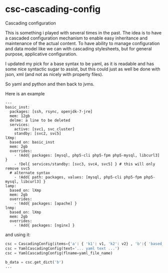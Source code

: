 csc-cascading-config
====================

Cascading configuration


This is something i played with several times in the past.
The idea is to have a cascaded configuration mechanism to enable easy inheritance and maintenance of the actual content. To have ability to manage configuration and data model like we can with cascading stylesheets, but for general purpose, applicative configuration.

I updated my pick for a base syntax to be yaml, as it is readable and has some nice syntactic sugar to assist, but this could just as well be done with json, xml (and not as nicely with property files).

So yaml and python and then back to jvms.



Here is an example
```
---
basic_inst:
  packages: [ssh, rsync, openjdk-7-jre]
  mem: 12gb
  delme: a line to be deleted
  services: 
    active: [svc1, svc_cluster]
    standby: [svc2, svc5]
lXmp:
  based_on: basic_inst
  mem: 2gb
  overrides:
    - !Add{ packages: [mysql, php5-cli php5-fpm php5-mysql, libcurl3] }
    - !Del{ services/standby: [svc3, svc4, svc5] } # this will only remove svc5
  # alternate syntax
    - !Add{ path: packages, values: [mysql, php5-cli php5-fpm php5-mysql, libcurl3] } 
lamp:
  based_on: lXmp
  mem: 2gb
  overrides:
    - !Add{ packages: [apache] }
lnmp:
  based_on: lXmp
  mem: 2gb
  overrides:
    - !Add{ packages: [nginx] }

```

and using it:
``` Python
csc = CascadingConfig(items={'a': { 'k1': v1, 'k2': v2} , 'b':{ 'based_on': 'a', 'k3': v3} })
csc = YamlCascadingConfig(text='... yaml text ...')
csc = YamlCascadingConfig(flname=yaml_file_name)

b_data = csc.get_dict('b')
...


```